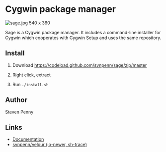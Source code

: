 Cygwin package manager
=========================
![sage.jpg 540 x 360][1]

Sage is a Cygwin package manager. It includes a command-line installer for
Cygwin which cooperates with Cygwin Setup and uses the same repository.

Install
-------
1. Download https://codeload.github.com/svnpenn/sage/zip/master

2. Right click, extract

3. Run `./install.sh`

Author
------------
Steven Penny

Links
--------------------
- [Documentation][2]
- [svnpenn/velour (io-newer, sh-trace)][3]

[protocol is needed for image to render]::
[1]:https://raw.githubusercontent.com/svnpenn/sage/master/doc/sage.jpg
[2]:https://github.com/svnpenn/sage/blob/master/doc/readme.md
[3]:https://github.com/svnpenn/velour
